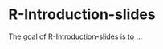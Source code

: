 
# R-Introduction-slides

<!-- badges: start -->
<!-- badges: end -->

The goal of R-Introduction-slides is to ...

